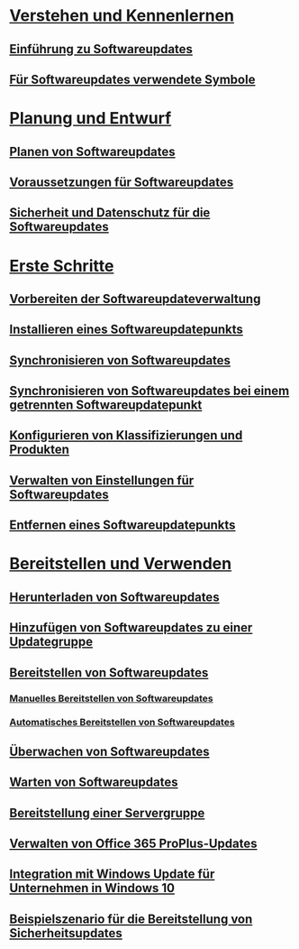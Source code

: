 # [Verstehen und Kennenlernen](understand/software-updates-introduction.md)

## [Einführung zu Softwareupdates](understand/software-updates-introduction.md)
## [Für Softwareupdates verwendete Symbole](understand/software-updates-icons.md)

# [Planung und Entwurf](plan-design/plan-for-software-updates.md)
## [Planen von Softwareupdates](plan-design/plan-for-software-updates.md)
## [Voraussetzungen für Softwareupdates](plan-design/prerequisites-for-software-updates.md)
## [Sicherheit und Datenschutz für die Softwareupdates](plan-design/security-and-privacy-for-software-updates.md)

# [Erste Schritte](get-started/prepare-for-software-updates-management.md)
## [Vorbereiten der Softwareupdateverwaltung](get-started/prepare-for-software-updates-management.md)
## [Installieren eines Softwareupdatepunkts](get-started/install-a-software-update-point.md)
## [Synchronisieren von Softwareupdates](get-started/synchronize-software-updates.md)
## [Synchronisieren von Softwareupdates bei einem getrennten Softwareupdatepunkt](get-started/synchronize-software-updates-disconnected.md)
## [Konfigurieren von Klassifizierungen und Produkten](get-started/configure-classifications-and-products.md)
## [Verwalten von Einstellungen für Softwareupdates](get-started/manage-settings-for-software-updates.md)
## [Entfernen eines Softwareupdatepunkts](get-started/remove-a-software-update-point.md)

# [Bereitstellen und Verwenden](deploy-use/deploy-software-updates.md)
## [Herunterladen von Softwareupdates](deploy-use/download-software-updates.md)

## [Hinzufügen von Softwareupdates zu einer Updategruppe](deploy-use/add-software-updates-to-an-update-group.md)
## [Bereitstellen von Softwareupdates](deploy-use/deploy-software-updates.md)
### [Manuelles Bereitstellen von Softwareupdates](deploy-use/manually-deploy-software-updates.md)
### [Automatisches Bereitstellen von Softwareupdates](deploy-use/automatically-deploy-software-updates.md)

## [Überwachen von Softwareupdates](deploy-use/monitor-software-updates.md)
## [Warten von Softwareupdates](deploy-use/software-updates-maintenance.md)
## [Bereitstellung einer Servergruppe](deploy-use/service-a-server-group.md)
## [Verwalten von Office 365 ProPlus-Updates](deploy-use/manage-office-365-proplus-updates.md)
## [Integration mit Windows Update für Unternehmen in Windows 10](deploy-use/integrate-windows-update-for-business-windows-10.md)
## [Beispielszenario für die Bereitstellung von Sicherheitsupdates](deploy-use/example-scenario-deploy-monitor-monthly-security-updates.md)


<!--HONumber=Nov16_HO1-->


